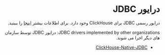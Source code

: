 <div dir="rtl" markdown="1">

# درایور JDBC

درایور رسمی JDBC برای ClickHouse وجود دارد. برای اطلاعات بیشتر [اینجا](https://github.com/yandex/clickhouse-jdbc) را ببینید.


JDBC drivers implemented by other organizations:
درایور JDBC توسط سازمان های دیگر اجرا می شوند.


- [ClickHouse-Native-JDBC](https://github.com/housepower/ClickHouse-Native-JDBC)

</div>